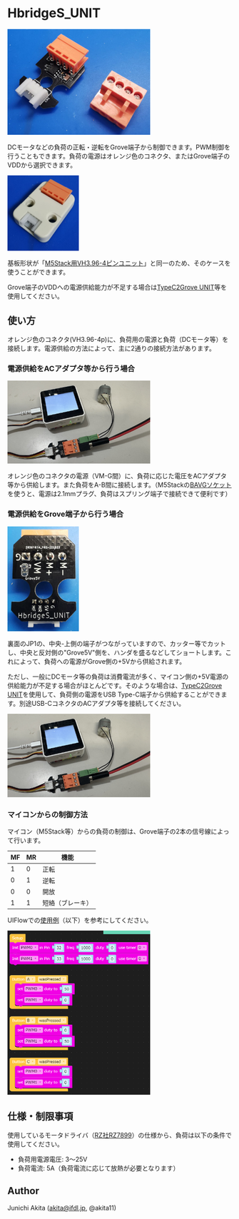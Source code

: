 # HbridgeS_UNIT

<img src="https://github.com/akita11/HbridgeS_UNIT/blob/main/HbridgeS_UNIT.jpg" width="320px">

DCモータなどの負荷の正転・逆転をGrove端子から制御できます。PWM制御を行うこともできます。負荷の電源はオレンジ色のコネクタ、またはGrove端子のVDDから選択できます。

<img src="https://github.com/akita11/HbridgeS_UNIT/blob/main/HbridgeS_UNIT_case.jpg" width="160px">

基板形状が「[M5Stack用VH3.96-4ピンユニット](https://www.switch-science.com/products/4055)」と同一のため、そのケースを使うことができます。

Grove端子のVDDへの電源供給能力が不足する場合は[TypeC2Grove UNIT](https://www.switch-science.com/products/8453)等を使用してください。


## 使い方

オレンジ色のコネクタ(VH3.96-4p)に、負荷用の電源と負荷（DCモータ等）を接続します。電源供給の方法によって、主に2通りの接続方法があります。


### 電源供給をACアダプタ等から行う場合

<img src="https://github.com/akita11/HbridgeS_UNIT/blob/main/HbridgeS_UNIT_usage1.jpg" width="320px">

オレンジ色のコネクタの電源（VM-G間）に、負荷に応じた電圧をACアダプタ等から供給します。また負荷をA-B間に接続します。（M5Stackの[BAVGソケット](https://www.switch-science.com/products/7234)を使うと、電源は2.1mmプラグ、負荷はスプリング端子で接続できて便利です）


### 電源供給をGrove端子から行う場合

<img src="https://github.com/akita11/HbridgeS_UNIT/blob/main/HbridgeS_UNIT_back.jpg" width="160px">

裏面のJP1の、中央-上側の端子がつながっていますので、カッター等でカットし、中央と反対側の"Grove5V"側を、ハンダを盛るなどしてショートします。これによって、負荷への電源がGrove側の+5Vから供給されます。

ただし、一般にDCモータ等の負荷は消費電流が多く、マイコン側の+5V電源の供給能力が不足する場合がほとんどです。そのような場合は、[TypeC2Grove UNIT](https://www.switch-science.com/products/8453)を使用して、負荷側の電源をUSB Type-C端子から供給することができます。別途USB-CコネクタのACアダプタ等を接続してください。

<img src="https://github.com/akita11/HbridgeS_UNIT/blob/main/HbridgeS_UNIT_usage1.jpg" width="320px">


### マイコンからの制御方法

マイコン（M5Stack等）からの負荷の制御は、Grove端子の2本の信号線によって行います。

| MF | MR | 機能 |
|----|----|-----|
| 1  | 0  | 正転 |
| 0  | 1  | 逆転 |
| 0  | 0  | 開放 |
| 1  | 1  | 短絡（ブレーキ） |

UIFlowでの[使用例](Hbrige_test.m5f)（以下）を参考にしてください。

<img src="https://github.com/akita11/HbridgeS_UNIT/blob/main/HbridgeS_UNIT_test.png" width="320px">

## 仕様・制限事項

使用しているモータドライバ（[RZ社RZ7899](http://www.rz-mic.com/uploadfile/fj/201810310633.pdf)）の仕様から、負荷は以下の条件で使用してください。

- 負荷用電源電圧: 3〜25V
- 負荷電流: 5A（負荷電流に応じて放熱が必要となります）


## Author

Junichi Akita (akita@ifdl.jp, @akita11)
